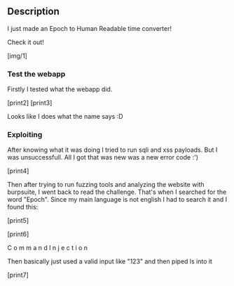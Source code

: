 <h2>Description</h2>
I just made an Epoch to Human Readable time converter!

Check it out!

[img/1]


<h3>Test the webapp</h3>
Firstly I tested what the webapp did.

[print2]
[print3]

Looks like I does what the name says :D

<h3>Exploiting</h3>
After knowing what it was doing I tried to run sqli and xss payloads. But I was unsuccessfull. 
All I got that was new was a new error code :')

[print4]

Then after trying to run fuzzing tools and analyzing the website with burpsuite, I went back to read the challenge.
That's when I searched for the word "Epoch". Since my main language is not english I had to search it and I found this:

[print5]

[print6]

C o m m a n d I n j e c t i o n

Then basically just used a valid input like "123" and then piped ls into it

[print7]
